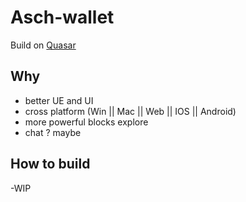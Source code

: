 # Asch-wallet 
 	 
Build on [Quasar](http://quasar-framework.org/)

## Why 	

- better UE and UI	
- cross platform (Win || Mac || Web || IOS || Android)	
- more powerful blocks explore	
- chat ? maybe 	

## How to build 	


-WIP